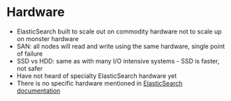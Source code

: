# Hardware #

* ElasticSearch built to scale out on commodity hardware not to scale up on monster hardware
* SAN: all nodes will read and write using the same hardware, single point of failure
* SSD vs HDD: same as with many I/O intensive systems - SSD is faster, not safer
* Have not heard of specialty ElasticSearch hardware yet
* There is no specific hardware mentioned in <a href="https://www.elastic.co/guide/en/elasticsearch/guide/current/hardware.html" target="_blank">ElasticSearch documentation</a>